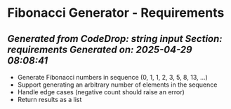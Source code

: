 # Fibonacci Generator - Requirements

*Generated from CodeDrop: string input*
*Section: requirements*
*Generated on: 2025-04-29 08:08:41*
---
- Generate Fibonacci numbers in sequence (0, 1, 1, 2, 3, 5, 8, 13, ...)
- Support generating an arbitrary number of elements in the sequence
- Handle edge cases (negative count should raise an error)
- Return results as a list